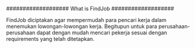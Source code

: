 ###################
What is FindJob
###################

FindJob diciptakan agar mempermudah para pencari kerja dalam menemukan lowongan-lowongan kerja. Begitupun untuk para perusahaan-perusahaan dapat dengan mudah mencari pekerja sesuai dengan requirements yang telah ditetapkan.
